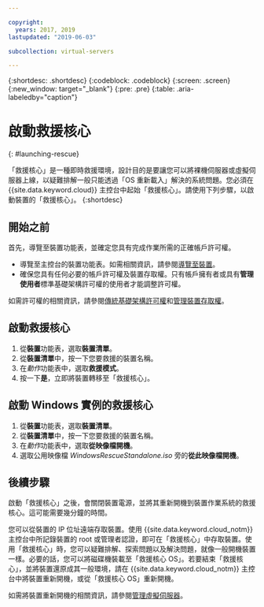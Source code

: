 ```yaml
---

copyright:
  years: 2017, 2019
lastupdated: "2019-06-03"

subcollection: virtual-servers

---
```


{:shortdesc: .shortdesc}
{:codeblock: .codeblock}
{:screen: .screen}
{:new_window: target="_blank"}
{:pre: .pre}
{:table: .aria-labeledby="caption"}


# 啟動救援核心
{: #launching-rescue}

「救援核心」是一種即時救援環境，設計目的是要讓您可以將裸機伺服器或虛擬伺服器上線，以疑難排解一般只能透過「OS 重新載入」解決的系統問題。您必須在 {{site.data.keyword.cloud}} 主控台中起始「救援核心」。請使用下列步驟，以啟動裝置的「救援核心」。
{:shortdesc}

## 開始之前
首先，導覽至裝置功能表，並確定您具有完成作業所需的正確帳戶許可權。

* 導覽至主控台的裝置功能表。如需相關資訊，請參閱[導覽至裝置](/docs/vsi?topic=virtual-servers-navigating-devices)。
* 確保您具有任何必要的帳戶許可權及裝置存取權。只有帳戶擁有者或具有**管理使用者**標準基礎架構許可權的使用者才能調整許可權。

如需許可權的相關資訊，請參閱[傳統基礎架構許可權](/docs/iam?topic=iam-infrapermission#infrapermission)和[管理裝置存取權](/docs/vsi?topic=virtual-servers-managing-device-access)。

## 啟動救援核心

1. 從**裝置**功能表，選取**裝置清單**。
2. 從**裝置清單**中，按一下您要救援的裝置名稱。
3. 在*動作*功能表中，選取**救援模式**。
4. 按一下**是**，立即將裝置轉移至「救援核心」。

## 啟動 Windows 實例的救援核心

1. 從**裝置**功能表，選取**裝置清單**。
2. 從**裝置清單**中，按一下您要救援的裝置名稱。
3. 在*動作*功能表中，選取**從映像檔開機**。
4. 選取公用映像檔 *WindowsRescueStandalone.iso* 旁的**從此映像檔開機**。

## 後續步驟
啟動「救援核心」之後，會關閉裝置電源，並將其重新開機到裝置作業系統的救援核心。這可能需要幾分鐘的時間。

您可以從裝置的 IP 位址遠端存取裝置。使用 {{site.data.keyword.cloud_notm}} 主控台中所記錄裝置的 root 或管理者認證，即可在「救援核心」中存取裝置。使用「救援核心」時，您可以疑難排解、探索問題以及解決問題，就像一般開機裝置一樣。必要的話，您可以將磁碟機裝載至「救援核心 OS」。若要結束「救援核心」，並將裝置還原成其一般環境，請在 {{site.data.keyword.cloud_notm}} 主控台中將裝置重新開機，或從「救援核心 OS」重新開機。

如需將裝置重新開機的相關資訊，請參閱[管理虛擬伺服器](/docs/vsi?topic=virtual-servers-managing-virtual-servers#managing-virtual-servers)。
